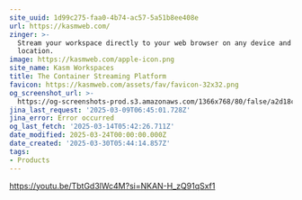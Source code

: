```yaml
---
site_uuid: 1d99c275-faa0-4b74-ac57-5a51b8ee408e
url: https://kasmweb.com/
zinger: >-
  Stream your workspace directly to your web browser on any device and from any
  location.
image: https://kasmweb.com/apple-icon.png
site_name: Kasm Workspaces
title: The Container Streaming Platform
favicon: https://kasmweb.com/assets/fav/favicon-32x32.png
og_screenshot_url: >-
  https://og-screenshots-prod.s3.amazonaws.com/1366x768/80/false/a2d18cd142f42134c8e575c8e177f669010d29bac0946f1048470562e30f672e.jpeg
jina_last_request: '2025-03-09T06:45:01.728Z'
jina_error: Error occurred
og_last_fetch: '2025-03-14T05:42:26.711Z'
date_modified: 2025-03-24T00:00:00.000Z
date_created: '2025-03-30T05:44:14.857Z'
tags:
- Products
---
```










https://youtu.be/TbtGd3lWc4M?si=NKAN-H_zQ91qSxf1
